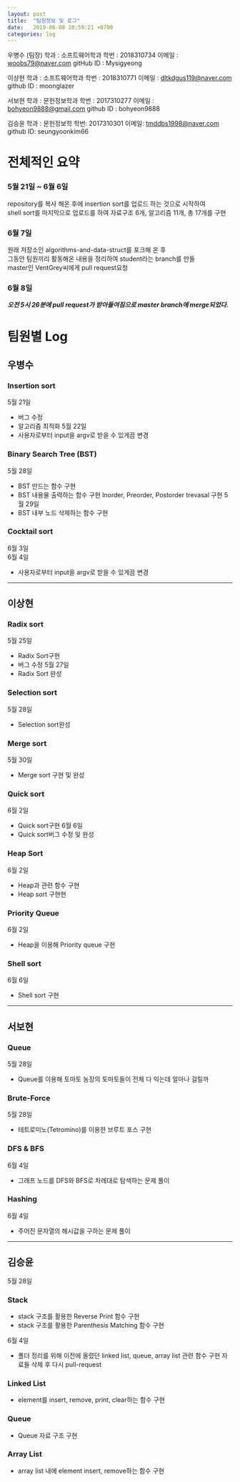 ```yaml
---
layout: post
title:  "팀원정보 및 로그"
date:   2019-06-08 10:59:21 +0700
categories: log
---
```

우병수 (팀장)
학과 : 소프트웨어학과
학번 : 2018310734
이메일 : woobs79@naver.com
gitHub ID : Mysigyeong

이상현
학과 : 소프트웨어학과
학번 : 2018310771
이메일 : dltkdgus119@naver.com
github ID : moonglazer

서보현
학과 : 문헌정보학과
학번 : 2017310277
이메일 : bohyeon9888@gmail.com
github ID : bohyeon9888

김승윤
학과 : 문헌정보학
학번: 2017310301
이메일: tmddbs1998@naver.com
github ID: seungyoonkim66


# 전체적인 요약
### 5월 21일 ~ 6월 6일
repository를 복사 해온 후에 insertion sort를 업로드 하는 것으로 시작하여<br>
shell sort를 마지막으로 업로드를 하여 자료구조 6개, 알고리즘 11개, 총 17개를 구현
### 6월 7일
원래 저장소인 algorithms-and-data-struct를 포크해 온 후<br>
그동안 팀원끼리 활동해온 내용을 정리하여 student라는 branch를 만들<br>
master인 VentGrey씨에게 pull request요청
### 6월 8일
_**오전 5시 26분에 pull request가 받아들여짐으로 master branch에 merge되었다.**_

# 팀원별 Log
## 우병수
### Insertion sort
5월 21일
* 버그 수정
* 알고리즘 최적화
5월 22일
* 사용자로부터 input을 argv로 받을 수 있게끔 변경

### Binary Search Tree (BST)
5월 28일
* BST 만드는 함수 구현
* BST 내용물 출력하는 함수 구현
  Inorder, Preorder, Postorder trevasal 구현
5월 29일
* BST 내부 노드 삭제하는 함수 구현

### Cocktail sort
6월 3일<br>
6월 4일
* 사용자로부터 input을 argv로 받을 수 있게끔 변경

***

## 이상현
### Radix sort
5월 25일
* Radix Sort구현
* 버그 수정
5월 27일
* Radix Sort 완성

### Selection sort
5월 28일
* Selection sort완성

### Merge sort
5월 30일
* Merge sort 구현 및 완성

### Quick sort
6월 2일
* Quick sort구현
6월 6일
* Quick sort버그 수정 및 완성

### Heap Sort
6월 2일
* Heap과 관련 함수 구현
* Heap sort 구현현

### Priority Queue
6월 2일
* Heap을 이용해 Priority queue 구현

### Shell sort
6월 6일
* Shell sort 구현

***
## 서보현

### Queue
5월 28일
* Queue를 이용해 토마토 농장의 토마토들이 전체 다 익는데 얼마나 걸릴까
### Brute-Force
5월 28일
* 테트로미노(Tetromino)를 이용한 브루트 포스 구현

### DFS & BFS
6월 4일
* 그래프 노드를 DFS와 BFS로 차례대로 탐색하는 문제 풀이 
### Hashing
6월 4일
* 주어진 문자열의 해시값을 구하는 문제 풀이
***
## 김승윤

5월 28일
### Stack
* stack 구조를 활용한 Reverse Print 함수 구현 
* stack 구조를 활용한 Parenthesis Matching 함수 구현

6월 4일   
* 폴더 정리를 위해 이전에 올렸던 linked list, queue, array list 관련 함수 구현 자료들 삭제 후 다시 pull-request

### Linked List
* element를 insert, remove, print, clear하는 함수 구현 
### Queue
* Queue 자료 구조 구현
### Array List 
* array list 내에 element insert, remove하는 함수 구현 

